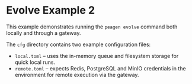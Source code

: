 # Evolve Example 2

This example demonstrates running the `peagen evolve` command both locally and through a gateway.

The `cfg` directory contains two example configuration files:

- `local.toml` – uses the in-memory queue and filesystem storage for quick local runs.
- `remote.toml` – expects Redis, PostgreSQL and MinIO credentials in the environment for remote execution via the gateway.
